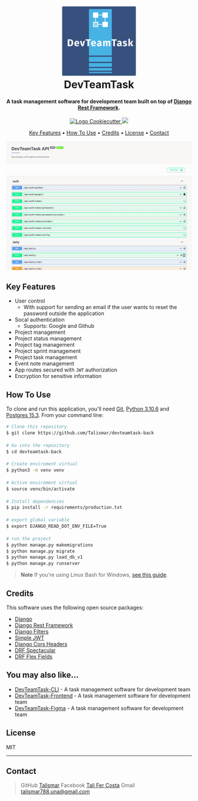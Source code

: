 
<h1 align="center">
  <br>
  <a href="http://35.198.36.42/"><img src="devTeamTaskLogo.png" alt="DevTeamTask" width="200" style="border-radius: 2px"></a>
  <br>
  DevTeamTask
  <br>
</h1>

<h4 align="center">A task management software for development team built on top of <a href="https://www.django-rest-framework.org/" target="_blank">Django Rest Framework</a>.</h4>


<p align="center">
  <a href="https://github.com/cookiecutter/cookiecutter-django/">
    <img src="https://img.shields.io/badge/built%20with-Cookiecutter%20Django-ff69b4.svg?logo=cookiecutter"
         alt="Logo Cookiecutter">
  </a>
  <a href="https://github.com/ambv/black"><img src="https://img.shields.io/badge/code%20style-black-000000.svg"></a>

</p>

<p align="center">
  <a href="#key-features">Key Features</a> •
  <a href="#how-to-use">How To Use</a> •
  <a href="#credits">Credits</a> •
  <a href="#license">License</a> •
  <a href="#contact">Contact</a>
</p>

![screenshot](devteamtaskgif.gif)

## Key Features

* User control
  - With support for sending an email if the user wants to reset the password outside the application
* Socal authentication
  - Supports: Google and Github
* Project management  
* Project status management
* Project tag management
* Project sprint management
* Project task management
* Event note management
* App routes secured with `JWT` authorization
* Encryption for sensitive information

## How To Use

To clone and run this application, you'll need [Git](https://git-scm.com), [Python 3.10.6](https://www.python.org/download/) and [Postgres 15.3](https://www.postgresql.org/download/). From your command line:

```bash
# Clone this repository
$ git clone https://github.com/Talismar/devteamtask-back

# Go into the repository
$ cd devteamtask-back

# Create enviroment virtual
$ python3 -m venv venv

# Active enviroment virtual
$ source venv/bin/activate

# Install dependencies
$ pip install -r requirements/production.txt

# export global variable
$ export DJANGO_READ_DOT_ENV_FILE=True

# run the project
$ python manage.py makemigrations
$ python manage.py migrate
$ python manage.py load_db_v1
$ python manage.py runserver
```

> **Note**
> If you're using Linux Bash for Windows, [see this guide]().

## Credits

This software uses the following open source packages:

- [Django](https://www.djangoproject.com/)
- [Django Rest Framework](https://github.com/encode/django-rest-framework)
- [Django Filters](https://django-filter.readthedocs.io/en/stable/)
- [Simple JWT](https://django-rest-framework-simplejwt.readthedocs.io/en/latest/)
- [Django Cors Headers](https://github.com/adamchainz/django-cors-headers)
- [DRF Spectacular](https://github.com/tfranzel/drf-spectacular)
- [DRF Flex Fields](https://github.com/rsinger86/drf-flex-fields)


## You may also like...

- [DevTeamTask-CLI](https://github.com/amitmerchant1990/pomolectron) - A task management software for development team
- [DevTeamTask-Frontend](https://github.com/amitmerchant1990/correo) - A task management software for development team
- [DevTeamTask-Figma](https://www.figma.com/file/93HpbAt9qbG8F41DQERB37/DevTeamTask-%7C-PI-02?type=design&mode=design&t=DoRfhoPhuCJtCq7Q-1) - A task management software for development team

## License

MIT

---

## Contact 

> GitHub [Talismar](https://github.com/Talismar)
> Facebook [Tali Fer Costa](https://www.facebook.com/tali.fercosta)
> Gmail [talismar788.una@gmail.com]()
